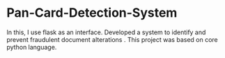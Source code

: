 # Pan-Card-Detection-System
In this, I use flask as an interface.
Developed a system to identify and prevent fraudulent document alterations .
This project was based on core python language.
